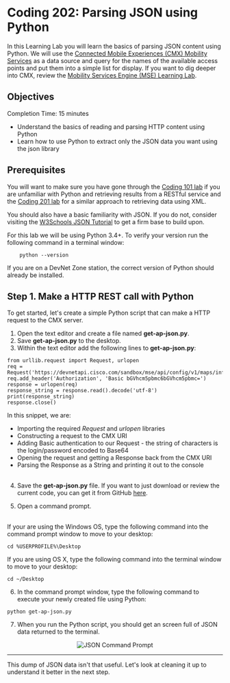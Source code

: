 # Coding 202: Parsing JSON using Python

In this Learning Lab you will learn the basics of parsing JSON content using Python. We will use the [Connected Mobile Experiences (CMX) Mobility Services](https://developer.cisco.com/site/cmx-mobility-services/ "CMX Mobility Services") as a data source and query for the names of the available access points and put them into a simple list for display. If you want to dig deeper into CMX, review the [Mobility Services Engine (MSE) Learning Lab](lab/cmx/step/1).

## Objectives

Completion Time: 15 minutes

- Understand the basics of reading and parsing HTTP content using Python
- Learn how to use Python to extract only the JSON data you want using the json library

## Prerequisites

You will want to make sure you have gone through the [Coding 101 lab](lab/coding-101-rest-basics-ga/step/1 "Coding 101 Lab") if you are unfamiliar with Python and retrieving results from a RESTful service and the [Coding 201 lab](lab/coding-201-parsing-xml/step/1 "Coding 201 Parsing XML using Python Lab") for a similar approach to retrieving data using XML.

You should also have a basic familiarity with JSON. If you do not, consider visiting the [W3Schools JSON Tutorial](http://www.w3schools.com/json/ "W3Schools JSON Tutorial") to get a firm base to build upon.

For this lab we will be using Python 3.4+. To verify your version run the following command in a terminal window:

```
    python --version
```

If you are on a DevNet Zone station, the correct version of Python should already be installed.

## Step 1\. Make a HTTP REST call with Python

To get started, let's create a simple Python script that can make a HTTP request to the CMX server.

1. Open the text editor and create a file named **get-ap-json.py**.
2. Save **get-ap-json.py** to the desktop.
3. Within the text editor add the following lines to **get-ap-json.py**:

  ```
  from urllib.request import Request, urlopen
  req = Request('https://devnetapi.cisco.com/sandbox/mse/api/config/v1/maps/info/DevNetCampus/DevNetBuilding/DevNetZone')
  req.add_header('Authorization', 'Basic bGVhcm5pbmc6bGVhcm5pbmc=')
  response = urlopen(req)
  response_string = response.read().decode('utf-8')
  print(response_string)
  response.close()
  ```

  In this snippet, we are:

  - Importing the required _Request_ and _urlopen_ libraries
  - Constructing a request to the CMX URI
  - Adding Basic authentication to our Request - the string of characters is the login/password encoded to Base64
  - Opening the request and getting a Response back from the CMX URI
  - Parsing the Response as a String and printing it out to the console<br><br>

4. Save the **get-ap-json.py** file. If you want to just download or review the current code, you can get it from GitHub [here](https://github.com/CiscoDevNet/coding-skills-sample-code/blob/master/coding202-parsing-json/get-ap-json-1.py).

5. Open a command prompt.<br>
  <br>
  If your are using the Windows OS, type the following command into the command prompt window to move to your desktop:

  ```
  cd %USERPROFILE%\Desktop
  ```

  If you are using OS X, type the following command into the terminal window to move to your desktop:

  ```
  cd ~/Desktop
  ```

6. In the command prompt window, type the following command to execute your newly created file using Python:

  ```
  python get-ap-json.py
  ```

7. When you run the Python script, you should get an screen full of JSON data returned to the terminal.

<div style="text-align:center" markdown="1">
  <img src="/posts/files/coding-202-parsing-json/json-output.png" alt="JSON Command Prompt">
</div>

--------------------------------------------------------------------------------

This dump of JSON data isn't that useful. Let's look at cleaning it up to understand it better in the next step.
